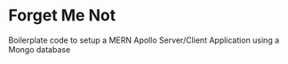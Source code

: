 # Forget Me Not

Boilerplate code to setup a MERN Apollo Server/Client Application using a Mongo database
